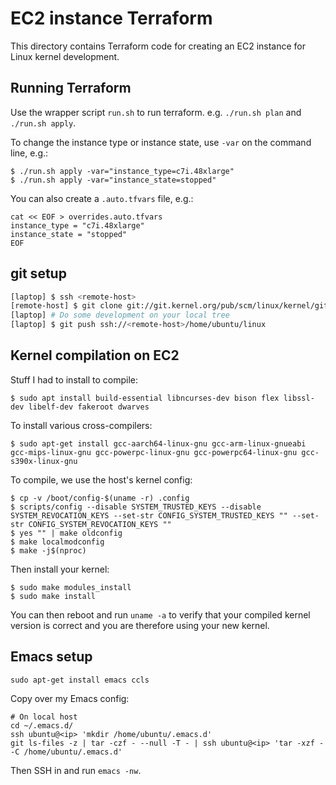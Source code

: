 # EC2 instance Terraform

This directory contains Terraform code for creating an EC2 instance for Linux kernel development.

## Running Terraform

Use the wrapper script `run.sh` to run terraform. e.g. `./run.sh plan` and `./run.sh apply`.

To change the instance type or instance state, use `-var` on the command line, e.g.:

```
$ ./run.sh apply -var="instance_type=c7i.48xlarge"
$ ./run.sh apply -var="instance_state=stopped"
```

You can also create a `.auto.tfvars` file, e.g.:

```
cat << EOF > overrides.auto.tfvars
instance_type = "c7i.48xlarge"
instance_state = "stopped"
EOF
```

## git setup

```sh
[laptop] $ ssh <remote-host>
[remote-host] $ git clone git://git.kernel.org/pub/scm/linux/kernel/git/torvalds/linux.git
[laptop] # Do some development on your local tree
[laptop] $ git push ssh://<remote-host>/home/ubuntu/linux
```

## Kernel compilation on EC2

Stuff I had to install to compile:

```
$ sudo apt install build-essential libncurses-dev bison flex libssl-dev libelf-dev fakeroot dwarves
```

To install various cross-compilers:

```
$ sudo apt-get install gcc-aarch64-linux-gnu gcc-arm-linux-gnueabi gcc-mips-linux-gnu gcc-powerpc-linux-gnu gcc-powerpc64-linux-gnu gcc-s390x-linux-gnu
```

To compile, we use the host's kernel config:

```
$ cp -v /boot/config-$(uname -r) .config
$ scripts/config --disable SYSTEM_TRUSTED_KEYS --disable SYSTEM_REVOCATION_KEYS --set-str CONFIG_SYSTEM_TRUSTED_KEYS "" --set-str CONFIG_SYSTEM_REVOCATION_KEYS ""
$ yes "" | make oldconfig
$ make localmodconfig
$ make -j$(nproc)
```

Then install your kernel:

```
$ sudo make modules_install
$ sudo make install
```

You can then reboot and run `uname -a` to verify that your compiled kernel version is correct and you are therefore using your new kernel.

## Emacs setup

```
sudo apt-get install emacs ccls
```

Copy over my Emacs config:

```
# On local host
cd ~/.emacs.d/
ssh ubuntu@<ip> 'mkdir /home/ubuntu/.emacs.d'
git ls-files -z | tar -czf - --null -T - | ssh ubuntu@<ip> 'tar -xzf - -C /home/ubuntu/.emacs.d'
```

Then SSH in and run `emacs -nw`.
